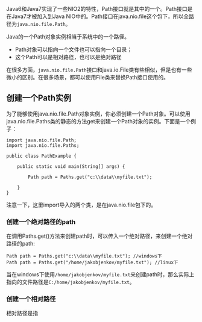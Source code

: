 Java6和Java7实现了一些NIO2的特性，Path接口就是其中的一个。Path接口是在Java7才被加入到Java NIO中的。Path接口在java.nio.file这个包下，所以全路径为`java.nio.file.Path`。

Java的一个Path对象实例相当于系统中的一个路径。

* Path对象可以指向一个文件也可以指向一个目录；
* 这个Path可以是相对路径，也可以是绝对路径

在很多方面，`java.nio.file.Path`接口和java.io.File类有些相似，但是也有一些微小的区别。在很多场景，都可以使用File类来替换Path接口使用的。

## 创建一个Path实例

为了能够使用java.nio.file.Path对象实例，你必须创建一个Path对象。可以使用java.nio.file.Paths类的静态的方法get来创建一个Path对象的实例。下面是一个例子：

```
import java.nio.file.Path;
import java.nio.file.Paths;

public class PathExample {

    public static void main(String[] args) {

        Path path = Paths.get("c:\\data\\myfile.txt");

    }
}
```

注意一下，这里import导入的两个类，是在java.nio.file包下的。

### 创建一个绝对路径的path

在调用Paths.get\(\)方法来创建path时，可以传入一个绝对路径，来创建一个绝对路径的path:

```
Path path = Paths.get("c:\\data\\myfile.txt"); //windows下
Path path = Paths.get("/home/jakobjenkov/myfile.txt"); //linux下
```

当在windows下使用`/home/jakobjenkov/myfile.txt`来创建path时，那么实际上指向的文件路径是`C:/home/jakobjenkov/myfile.txt`。

### 创建一个相对路径

相对路径是指



